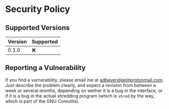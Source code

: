 # Security Policy

## Supported Versions
| Version | Supported          |
| ------- | ------------------ |
| 0.1.0   | :x:                |

## Reporting a Vulnerability

If you find a vurnerability, please email me at adbeveridge@protonmail.com.
Just describe the problem clearly, and expect a revision from between a week
or several months, depending on wether it is a bug in the interface, or if it
is a bug in the actual shredding program (which is `shred` by the way, which
is part of the GNU Coreutils).

[comment]: <> (| 5.1.x   | :white_check_mark: |)
